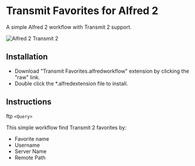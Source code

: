 Transmit Favorites for Alfred 2
============

A simple Alfred 2 workflow with Transmit 2 support.

![Alfred 2 Transmit 2](http://i49.tinypic.com/s1jd08.jpg)


Installation
----------------

- Download "Transmit Favorites.alfredworkflow" extension by clicking the "raw" link.
- Double click the *.alfredextension file to install.


Instructions
----------------

ftp `<Query>`

This simple workflow find Transmit 2 favorites by:
- Favorite name
- Username
- Server Name
- Remote Path